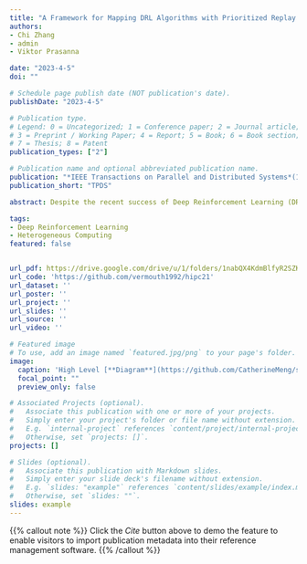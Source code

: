 ```yaml
---
title: "A Framework for Mapping DRL Algorithms with Prioritized Replay Buffer onto Heterogeneous Platforms"
authors:
- Chi Zhang
- admin
- Viktor Prasanna

date: "2023-4-5"
doi: ""

# Schedule page publish date (NOT publication's date).
publishDate: "2023-4-5"

# Publication type.
# Legend: 0 = Uncategorized; 1 = Conference paper; 2 = Journal article;
# 3 = Preprint / Working Paper; 4 = Report; 5 = Book; 6 = Book section;
# 7 = Thesis; 8 = Patent
publication_types: ["2"]

# Publication name and optional abbreviated publication name.
publication: "*IEEE Transactions on Parallel and Distributed Systems*(1)"
publication_short: "TPDS"

abstract: Despite the recent success of Deep Reinforcement Learning (DRL) in self-driving cars, robotics and surveillance, training DRL agents takes tremendous amount of time and computation resources. We aim to accelerate DRL with Prioritized Replay Buffer due to its state-of-the-art performance on various benchmarks. The computation primitives of DRL with Prioritized Replay Buffer include environment emulation, neural network inference, sampling from Prioritized Replay Buffer, updating Prioritized Replay Buffer and neural network training. The speed of running these primitives varies for various DRL algorithms, making a fixed mapping of DRL algorithms inefficient. In this work, we propose a framework for mapping DRL algorithms onto heterogeneous platforms consisting of a multi-core CPU, a GPU and a FPGA.

tags:
- Deep Reinforcement Learning
- Heterogeneous Computing
featured: false


url_pdf: https://drive.google.com/drive/u/1/folders/1nabQX4KdmBlfyR2SZK4rNjWEgUWDXQFq
url_code: 'https://github.com/vermouth1992/hipc21'
url_dataset: ''
url_poster: ''
url_project: ''
url_slides: ''
url_source: ''
url_video: ''

# Featured image
# To use, add an image named `featured.jpg/png` to your page's folder. 
image:
  caption: 'High Level [**Diagram**](https://github.com/CatherineMeng/site-academic/blob/main/images/tpds_img.PNG)'
  focal_point: ""
  preview_only: false

# Associated Projects (optional).
#   Associate this publication with one or more of your projects.
#   Simply enter your project's folder or file name without extension.
#   E.g. `internal-project` references `content/project/internal-project/index.md`.
#   Otherwise, set `projects: []`.
projects: []

# Slides (optional).
#   Associate this publication with Markdown slides.
#   Simply enter your slide deck's filename without extension.
#   E.g. `slides: "example"` references `content/slides/example/index.md`.
#   Otherwise, set `slides: ""`.
slides: example
---
```


{{% callout note %}}
Click the *Cite* button above to demo the feature to enable visitors to import publication metadata into their reference management software.
{{% /callout %}}